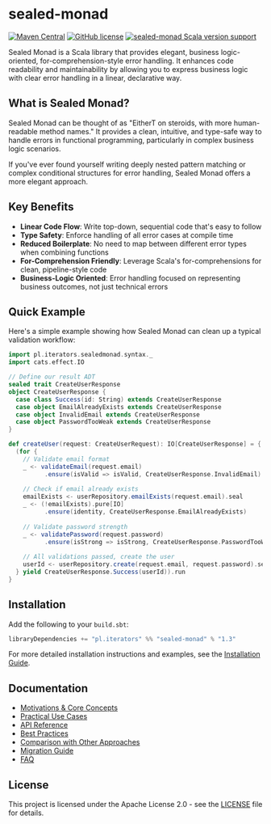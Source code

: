 # sealed-monad

[![Maven Central](https://img.shields.io/maven-central/v/pl.iterators/sealed-monad_2.13.svg)]()
[![GitHub license](https://img.shields.io/badge/license-Apache2.0-blue.svg)](https://raw.githubusercontent.com/theiterators/sealed-monad/master/COPYING)
[![sealed-monad Scala version support](https://index.scala-lang.org/theiterators/sealed-monad/sealed-monad/latest-by-scala-version.svg)](https://index.scala-lang.org/theiterators/sealed-monad/sealed-monad)

Sealed Monad is a Scala library that provides elegant, business logic-oriented, for-comprehension-style error handling. It enhances code readability and maintainability by allowing you to express business logic with clear error handling in a linear, declarative way.

## What is Sealed Monad?

Sealed Monad can be thought of as "EitherT on steroids, with more human-readable method names." It provides a clean, intuitive, and type-safe way to handle errors in functional programming, particularly in complex business logic scenarios.

If you've ever found yourself writing deeply nested pattern matching or complex conditional structures for error handling, Sealed Monad offers a more elegant approach.

## Key Benefits

- **Linear Code Flow**: Write top-down, sequential code that's easy to follow
- **Type Safety**: Enforce handling of all error cases at compile time
- **Reduced Boilerplate**: No need to map between different error types when combining functions
- **For-Comprehension Friendly**: Leverage Scala's for-comprehensions for clean, pipeline-style code
- **Business-Logic Oriented**: Error handling focused on representing business outcomes, not just technical errors

## Quick Example

Here's a simple example showing how Sealed Monad can clean up a typical validation workflow:

```scala
import pl.iterators.sealedmonad.syntax._
import cats.effect.IO

// Define our result ADT
sealed trait CreateUserResponse
object CreateUserResponse {
  case class Success(id: String) extends CreateUserResponse
  case object EmailAlreadyExists extends CreateUserResponse
  case object InvalidEmail extends CreateUserResponse
  case object PasswordTooWeak extends CreateUserResponse
}

def createUser(request: CreateUserRequest): IO[CreateUserResponse] = {
  (for {
    // Validate email format
    _ <- validateEmail(request.email)
          .ensure(isValid => isValid, CreateUserResponse.InvalidEmail)
    
    // Check if email already exists
    emailExists <- userRepository.emailExists(request.email).seal
    _ <- (!emailExists).pure[IO]
          .ensure(identity, CreateUserResponse.EmailAlreadyExists)
    
    // Validate password strength
    _ <- validatePassword(request.password)
          .ensure(isStrong => isStrong, CreateUserResponse.PasswordTooWeak)
    
    // All validations passed, create the user
    userId <- userRepository.create(request.email, request.password).seal
  } yield CreateUserResponse.Success(userId)).run
}
```

## Installation

Add the following to your `build.sbt`:

```scala
libraryDependencies += "pl.iterators" %% "sealed-monad" % "1.3"
```

For more detailed installation instructions and examples, see the [Installation Guide](installation).

## Documentation

- [Motivations & Core Concepts](motivations)
- [Practical Use Cases](usecases)
- [API Reference](api-reference)
- [Best Practices](best-practices)
- [Comparison with Other Approaches](comparison)
- [Migration Guide](migration-guide)
- [FAQ](faq)

## License

This project is licensed under the Apache License 2.0 - see the [LICENSE](LICENSE) file for details.